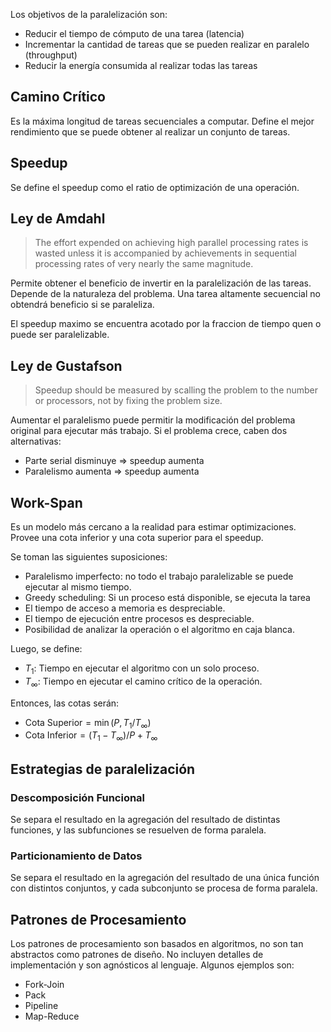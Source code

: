 Los objetivos de la paralelización son:

- Reducir el tiempo de cómputo de una tarea (latencia)
- Incrementar la cantidad de tareas que se pueden realizar en paralelo (throughput)
- Reducir la energía consumida al realizar todas las tareas

## Camino Crítico

Es la máxima longitud de tareas secuenciales a computar. Define el mejor rendimiento que se puede obtener al realizar un conjunto de tareas.

## Speedup

Se define el speedup como el ratio de optimización de una operación.

## Ley de Amdahl

> The effort expended on achieving high parallel processing rates is wasted unless it is accompanied by achievements in sequential processing rates of very nearly the same magnitude.

Permite obtener el beneficio de invertir en la paralelización de las tareas. Depende de la naturaleza del problema. Una tarea altamente secuencial no obtendrá beneficio si se paraleliza.

El speedup maximo se encuentra acotado por la fraccion de tiempo quen o puede ser paralelizable.

## Ley de Gustafson

> Speedup should be measured by scalling the problem to the number or processors, not by fixing the problem size.

Aumentar el paralelismo puede permitir la modificación del problema original para ejecutar más trabajo. Si el problema crece, caben dos alternativas:

- Parte serial disminuye => speedup aumenta
- Paralelismo aumenta => speedup aumenta

## Work-Span

Es un modelo más cercano a la realidad para estimar optimizaciones. Provee una cota inferior y una cota superior para el speedup.

Se toman las siguientes suposiciones:

- Paralelismo imperfecto: no todo el trabajo paralelizable se puede ejecutar al mismo tiempo.
- Greedy scheduling: Si un proceso está disponible, se ejecuta la tarea
- El tiempo de acceso a memoria es despreciable.
- El tiempo de ejecución entre procesos es despreciable.
- Posibilidad de analizar la operación o el algoritmo en caja blanca.

Luego, se define:

- $T_1$: Tiempo en ejecutar el algoritmo con un solo proceso.
- $T_\infty$: Tiempo en ejecutar el camino crítico de la operación.

Entonces, las cotas serán:

- $\text{Cota Superior} = \min (P, T_1/T_\infty)$
- $\text{Cota Inferior} = (T_1 - T_\infty) / P + T_\infty$

## Estrategias de paralelización

### Descomposición Funcional

Se separa el resultado en la agregación del resultado de distintas funciones, y las subfunciones se resuelven de forma paralela.

### Particionamiento de Datos

Se separa el resultado en la agregación del resultado de una única función con distintos conjuntos, y cada subconjunto se procesa de forma paralela.

## Patrones de Procesamiento

Los patrones de procesamiento son basados en algoritmos, no son tan abstractos como patrones de diseño. No incluyen detalles de implementación y son agnósticos al lenguaje. Algunos ejemplos son:

- Fork-Join
- Pack
- Pipeline
- Map-Reduce
